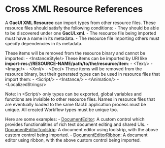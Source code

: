 # Cross XML Resource References

A **GacUI XML Resource** can import types from other resource files. These resource files should satisfy the following conditions: - They should be able to be discovered under one **GacUI.xml**. - The resource file being imported must have a name in its metadata. - The resource file importing others must specify dependencies in its metadata.

These items will be removed from the resource binary and cannot be imported: - \<InstanceStyle/\> These items can be imported by URI like **import-res://RESOURCE-NAME/path/to/the/resource/item**: - \<Text/\> - \<Image/\> - \<Xml/\> - \<Doc/\> These items will be removed from the resource binary, but their generated types can be used in resource files that import them: - \<Script/\> - \<Instance/\> - \<Animation/\> - \<LocalizedStrings/\>

Note: in \<Script/\> only types can be exported, global variables and functions are invisible to other resource files. Names in resource files that are eventually loaded to the same GacUI application process must be unique. All created Workflow types must be unique too.

Here are some examples: - [DocumentEditor](https://github.com/vczh-libraries/Release/tree/master/Tutorial/GacUI_Controls/DocumentEditor): A custom control which provides functionalities of rich text document editing and shared UIs. - [DocumentEditorToolstrip](https://github.com/vczh-libraries/Release/tree/master/Tutorial/GacUI_Controls/DocumentEditorToolstrip): A document editor using toolstrip, with the above custom control being imported. - [DocumentEditorRibbon](https://github.com/vczh-libraries/Release/tree/master/Tutorial/GacUI_Controls/DocumentEditorRibbon): A document editor using ribbon, with the above custom control being imported.

